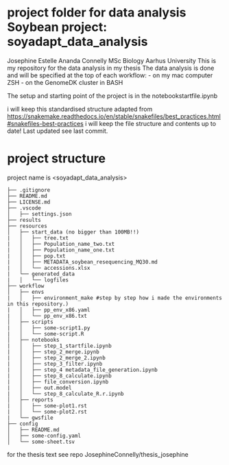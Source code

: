 # project folder for data analysis Soybean project: soyadapt_data_analysis

Josephine Estelle Ananda Connelly MSc Biology Aarhus University
This is my repository for the data analysis in my thesis
The data analysis is done and will be specified at the top of each workflow: 
    - on my mac computer ZSH
    - on the GenomeDK cluster in BASH

The setup and starting point of the project is in the notebookstartfile.ipynb

i will keep this standardised structure adapted from https://snakemake.readthedocs.io/en/stable/snakefiles/best_practices.html#snakefiles-best-practices
i will keep the file structure and contents up to date!
Last updated see last commit. 

# project structure

project name is <soyadapt_data_analysis>

    ├── .gitignore
    ├── README.md
    ├── LICENSE.md
    ├── .vscode
    │   ├── settings.json
    ├── results
    ├── resources
    │   ├── start_data (no bigger than 100MB!!)
    |   │   ├── tree.txt
    |   │   ├── Population_name_two.txt
    |   │   ├── Population_name_one.txt
    |   │   ├── pop.txt
    |   │   ├── METADATA_soybean_resequencing_MQ30.md
    |   │   └── accessions.xlsx
    |   └── generated_data
    |   │   └── logfiles
    ├── workflow
    │   ├── envs
    |   │   ├── environment_make #step by step how i made the environments in this repository.)
    |   │   ├── pp_env_x86.yaml
    |   │   └── pp_env_x86.txt
    │   ├── scripts
    |   │   ├── some-script1.py
    |   │   └── some-script.R
    │   ├── notebooks
    |   │   ├── step_1_startfile.ipynb
    |   │   ├── step_2_merge.ipynb
    |   │   ├── step_2_merge_2.ipynb
    |   │   ├── step_3_filter.ipynb
    |   │   ├── step_4 metadata_file_generation.ipynb
    |   │   ├── step_8_calculate.ipynb
    |   │   ├── file_conversion.ipynb
    |   │   ├── out.model
    |   │   └── step_8_calculate_R.r.ipynb
    │   ├── reports
    |   │   ├── some-plot1.rst
    |   │   └── some-plot2.rst
    |   └── gwsfile
    ├── config
    │   ├── README.md
    │   ├── some-config.yaml
    │   └── some-sheet.tsv


for the thesis text see repo JosephineConnelly/thesis_josephine

